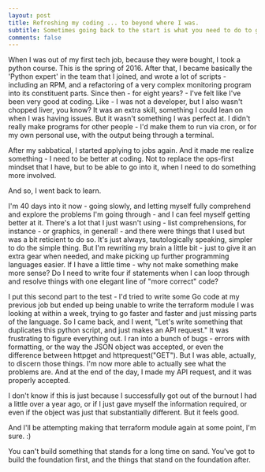 ```yaml
---
layout: post
title: Refreshing my coding ... to beyond where I was.
subtitle: Sometimes going back to the start is what you need to do to get to the future.
comments: false
---
```


When I was out of my first tech job, because they were bought, I took a python course. This is the spring of 2016. After that, I became basically the 'Python expert' in the team that I joined, and wrote a lot of scripts - including an RPM, and a refactoring of a very complex monitoring program into its constituent parts.
Since then - for eight years? - I've felt like I've been very good at coding. Like - I was not a developer, but I also wasn't chopped liver, you know? It was an extra skill, something I could lean on when I was having issues. But it wasn't something I was perfect at. I didn't really make programs for other people - I'd make them to run via cron, or for my own personal use, with the output being through a terminal.

After my sabbatical, I started applying to jobs again. And it made me realize something - I need to be better at coding. Not to replace the ops-first mindset that I have, but to be able to go into it, when I need to do something more involved.

And so, I went back to learn.

I'm 40 days into it now - going slowly, and letting myself fully comprehend and explore the problems I'm going through - and I can feel myself getting better at it.
There's a lot that I just wasn't using - list comprehensions, for instance - or graphics, in general! - and there were things that I used but was a bit reticient to do so. It's just always, tautologically speaking, simpler to do the simple thing.
But I'm rewriting my brain a little bit - just to give it an extra gear when needed, and make picking up further programming languages easier. If I have a little time - why not make something make more sense? Do I need to write four if statements when I can loop through and resolve things with one elegant line of "more correct" code?

I put this second part to the test - I'd tried to write some Go code at my previous job but ended up being unable to write the terraform module I was looking at within a week, trying to go faster and faster and just missing parts of the language. So I came back, and I went, "Let's write something that duplicates this python script, and just makes an API request."
It was frustrating to figure everything out. I ran into a bunch of bugs - errors with formatting, or the way the JSON object was accepted, or even the difference between httpget and httprequest("GET"). But I was able, actually, to discern those things. I'm now more able to actually see what the problems are. And at the end of the day, I made my API request, and it was properly accepted.

I don't know if this is just because I successfully got out of the burnout I had a little over a year ago, or if I just gave myself the information required, or even if the object was just that substantially different. But it feels good.

And I'll be attempting making that terraform module again at some point, I'm sure. :)

You can't build something that stands for a long time on sand. You've got to build the foundation first, and the things that stand on the foundation after.

